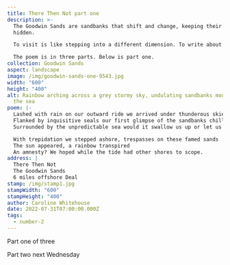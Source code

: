 ```yaml
---
title: There Then Not part one
description: >-
  The Goodwin Sands are sandbanks that shift and change, keeping their secrets
  hidden. 

  To visit is like stepping into a different dimension. To write about the sandbanks demanded so much more than a few lines. 

  The poem is in three parts. Below is part one.
collection: Goodwin Sands
aspect: landscape
image: /img/goodwin-sands-one-9543.jpg
width: "600"
height: "400"
alt: Rainbow arching across a grey stormy sky, undulating sandbanks moulded by
  the sea
poem: |-
  Lashed with rain on our outward ride we arrived under thunderous skies
  Flanked by inquisitive seals our first glimpse of the sandbanks chilled
  Surrounded by the unpredictable sea would it swallow us up or let us be?

  With trepidation we stepped ashore, trespasses on these famed sands
  The sun appeared, a rainbow transpired
  An amnesty? We hoped while the tide had other shores to scope.
address: |
  There Then Not
  The Goodwin Sands
  6 miles offshore Deal
stamp: /img/stamp1.jpg
stampWidth: "600"
stampHeight: "400"
author: Caroline Whitehouse
date: 2022-07-31T07:00:00.000Z
tags:
  - number-2
---
```

Part one of three

Part two next Wednesday